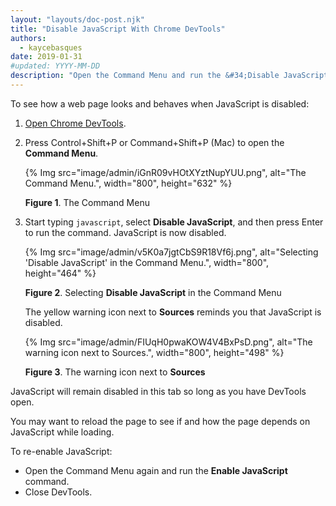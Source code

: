 ```yaml
---
layout: "layouts/doc-post.njk"
title: "Disable JavaScript With Chrome DevTools"
authors:
  - kaycebasques
date: 2019-01-31
#updated: YYYY-MM-DD
description: "Open the Command Menu and run the &#34;Disable JavaScript&#34; command."
---
```


To see how a web page looks and behaves when JavaScript is disabled:

1.  [Open Chrome DevTools][1].
2.  Press Control+Shift+P or Command+Shift+P (Mac) to open the **Command Menu**.

    {% Img src="image/admin/iGnR09vHOtXYztNupYUU.png", alt="The Command Menu.", width="800", height="632" %}

    **Figure 1**. The Command Menu

3.  Start typing `javascript`, select **Disable JavaScript**, and then press Enter to run the
    command. JavaScript is now disabled.

    {% Img src="image/admin/v5K0a7jgtCbS9R18Vf6j.png", alt="Selecting 'Disable JavaScript' in the Command Menu.", width="800", height="464" %}

    **Figure 2**. Selecting **Disable JavaScript** in the Command Menu

    The yellow warning icon next to **Sources** reminds you that JavaScript is disabled.

    {% Img src="image/admin/FIUqH0pwaKOW4V4BxPsD.png", alt="The warning icon next to Sources.", width="800", height="498" %}

    **Figure 3**. The warning icon next to **Sources**

JavaScript will remain disabled in this tab so long as you have DevTools open.

You may want to reload the page to see if and how the page depends on JavaScript while loading.

To re-enable JavaScript:

- Open the Command Menu again and run the **Enable JavaScript** command.
- Close DevTools.

[1]: /web/tools/chrome-devtools/open
